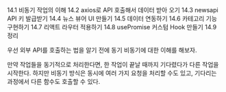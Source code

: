 14.1 비동기 작업의 이해
14.2 axios로 API 호출해서 데이터 받아 오기 
14.3 newsapi API 키 발급받기
14.4 뉴스 뷰어 UI 만들기
14.5 데이터 연동하기
14.6 카테고리 기능 구현하기
14.7 리액트 라우터 적용하기
14.8 usePromise 커스텀 Hook 만들기
14.9 정리



우선 외부 API를 호출하는 법을 알기 전에 
동기 비동기에 대한 이해를 해보자.

만약 작업들을 동기적으로 처리한다면, 
한 작업이 끝날 때까지 기다렸다가 다른 작업을 시작한다. 
하지만 비동기 방식은 동시에 여러 가지 요청을 처리할 수도 있고, 
기다리는 과정에서 다른 함수도 호출할 수 있다.